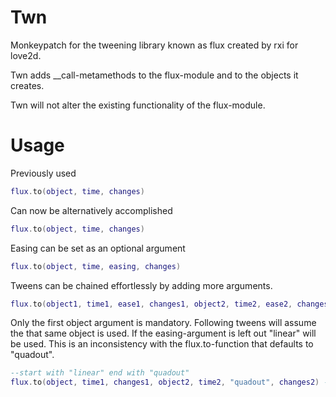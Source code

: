 # Twn
Monkeypatch for the tweening library known as flux created by rxi for love2d.

Twn adds \_\_call-metamethods to the flux-module and to the objects it creates.

Twn will not alter the existing functionality of the flux-module.

# Usage
Previously used
```lua
flux.to(object, time, changes)
```
Can now be alternatively accomplished
```lua
flux.to(object, time, changes)
```
Easing can be set as an optional argument
```lua
flux.to(object, time, easing, changes)
```

Tweens can be chained effortlessly by adding more arguments.
```lua
flux.to(object1, time1, ease1, changes1, object2, time2, ease2, changes2) --... and so on
```

Only the first object argument is mandatory. Following tweens will assume the that same object is used.
If the easing-argument is left out "linear" will be used. This is an inconsistency with the flux.to-function that defaults to "quadout".
```lua
--start with "linear" end with "quadout"
flux.to(object, time1, changes1, object2, time2, "quadout", changes2) --... and so on
```
